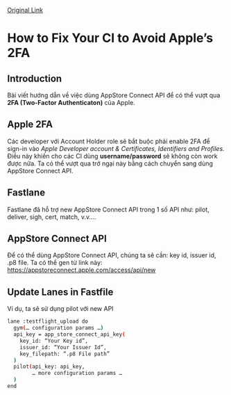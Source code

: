 [Original Link](https://medium.com/dev-genius/how-to-fix-your-ci-to-avoid-apple-2fa-e1b101555dc1)

# How to Fix Your CI to Avoid Apple’s 2FA
## Introduction
Bài viết hướng dẫn về việc dùng AppStore Connect API để có thể vượt qua __2FA (Two-Factor Authenticaton)__ của Apple.

## Apple 2FA
Các developer với Account Holder role sẽ bắt buộc phải enable 2FA để sign-in vào _Apple Developer account & Certificates, Identifiers and Profiles._
Điều này khiến cho các CI dùng __username/password__ sẽ không còn work được nữa. Ta có thể vượt qua trở ngại này bằng cách chuyển sang dùng AppStore Connect API.

## Fastlane
Fastlane đã hỗ trợ new AppStore Connect API trong 1 số API như: pilot, deliver, sigh, cert, match, v.v….

## AppStore Connect API
Để có thể dùng AppStore Connect API, chúng ta sẽ cần: key id, issuer id, .p8 file.
Ta có thể gen từ link này: https://appstoreconnect.apple.com/access/api/new

## Update Lanes in Fastfile
Ví dụ, ta sẽ sử dụng pilot với new API

```sh
lane :testflight_upload do
  gym(… configuration params …)
  api_key = app_store_connect_api_key(
    key_id: “Your Key id”,
    issuer_id: “Your Issuer Id”,
    key_filepath: “.p8 File path”
  )
  pilot(api_key: api_key, 
        … more configuration params …
  )
end
```
